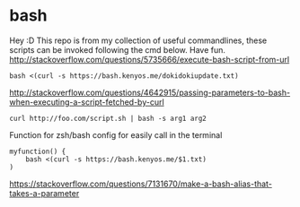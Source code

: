 # bash

Hey :D
This repo is from my collection of useful commandlines, these scripts can be invoked following the cmd below. Have fun.
http://stackoverflow.com/questions/5735666/execute-bash-script-from-url
```
bash <(curl -s https://bash.kenyos.me/dokidokiupdate.txt)
```

http://stackoverflow.com/questions/4642915/passing-parameters-to-bash-when-executing-a-script-fetched-by-curl
```
curl http://foo.com/script.sh | bash -s arg1 arg2
```

Function for zsh/bash config for easily call in the terminal
```
myfunction() {
    bash <(curl -s https://bash.kenyos.me/$1.txt)
)
```
https://stackoverflow.com/questions/7131670/make-a-bash-alias-that-takes-a-parameter

